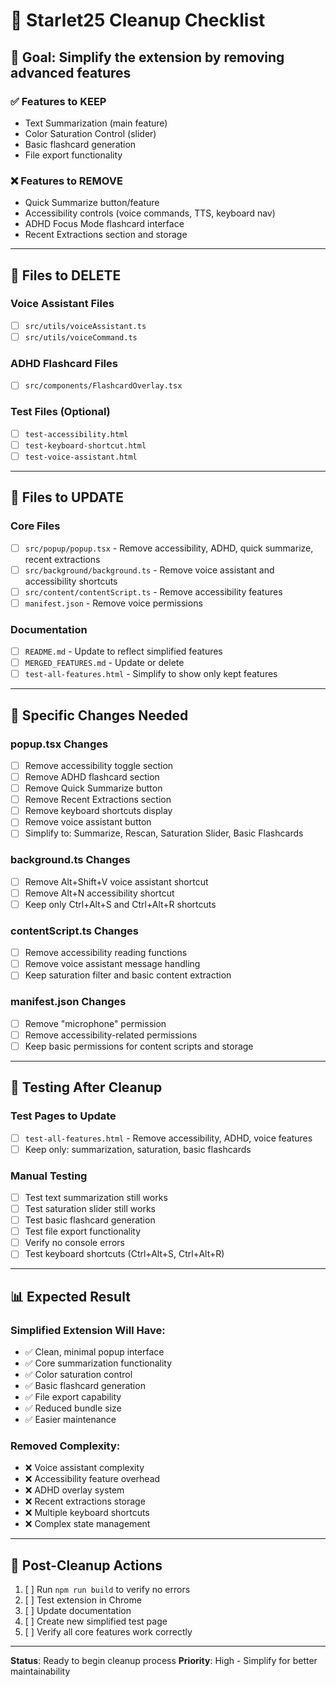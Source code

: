 # 🧹 Starlet25 Cleanup Checklist

## 🎯 Goal: Simplify the extension by removing advanced features

### ✅ Features to KEEP
- Text Summarization (main feature)
- Color Saturation Control (slider)
- Basic flashcard generation
- File export functionality

### ❌ Features to REMOVE
- Quick Summarize button/feature
- Accessibility controls (voice commands, TTS, keyboard nav)
- ADHD Focus Mode flashcard interface
- Recent Extractions section and storage

---

## 📁 Files to DELETE

### Voice Assistant Files
- [ ] `src/utils/voiceAssistant.ts`
- [ ] `src/utils/voiceCommand.ts`

### ADHD Flashcard Files
- [ ] `src/components/FlashcardOverlay.tsx`

### Test Files (Optional)
- [ ] `test-accessibility.html`
- [ ] `test-keyboard-shortcut.html`
- [ ] `test-voice-assistant.html`

---

## 📝 Files to UPDATE

### Core Files
- [ ] `src/popup/popup.tsx` - Remove accessibility, ADHD, quick summarize, recent extractions
- [ ] `src/background/background.ts` - Remove voice assistant and accessibility shortcuts
- [ ] `src/content/contentScript.ts` - Remove accessibility features
- [ ] `manifest.json` - Remove voice permissions

### Documentation
- [ ] `README.md` - Update to reflect simplified features
- [ ] `MERGED_FEATURES.md` - Update or delete
- [ ] `test-all-features.html` - Simplify to show only kept features

---

## 🔧 Specific Changes Needed

### popup.tsx Changes
- [ ] Remove accessibility toggle section
- [ ] Remove ADHD flashcard section
- [ ] Remove Quick Summarize button
- [ ] Remove Recent Extractions section
- [ ] Remove keyboard shortcuts display
- [ ] Remove voice assistant button
- [ ] Simplify to: Summarize, Rescan, Saturation Slider, Basic Flashcards

### background.ts Changes
- [ ] Remove Alt+Shift+V voice assistant shortcut
- [ ] Remove Alt+N accessibility shortcut
- [ ] Keep only Ctrl+Alt+S and Ctrl+Alt+R shortcuts

### contentScript.ts Changes
- [ ] Remove accessibility reading functions
- [ ] Remove voice assistant message handling
- [ ] Keep saturation filter and basic content extraction

### manifest.json Changes
- [ ] Remove "microphone" permission
- [ ] Remove accessibility-related permissions
- [ ] Keep basic permissions for content scripts and storage

---

## 🧪 Testing After Cleanup

### Test Pages to Update
- [ ] `test-all-features.html` - Remove accessibility, ADHD, voice features
- [ ] Keep only: summarization, saturation, basic flashcards

### Manual Testing
- [ ] Test text summarization still works
- [ ] Test saturation slider still works
- [ ] Test basic flashcard generation
- [ ] Test file export functionality
- [ ] Verify no console errors
- [ ] Test keyboard shortcuts (Ctrl+Alt+S, Ctrl+Alt+R)

---

## 📊 Expected Result

### Simplified Extension Will Have:
- ✅ Clean, minimal popup interface
- ✅ Core summarization functionality
- ✅ Color saturation control
- ✅ Basic flashcard generation
- ✅ File export capability
- ✅ Reduced bundle size
- ✅ Easier maintenance

### Removed Complexity:
- ❌ Voice assistant complexity
- ❌ Accessibility feature overhead
- ❌ ADHD overlay system
- ❌ Recent extractions storage
- ❌ Multiple keyboard shortcuts
- ❌ Complex state management

---

## 🚀 Post-Cleanup Actions

1. [ ] Run `npm run build` to verify no errors
2. [ ] Test extension in Chrome
3. [ ] Update documentation
4. [ ] Create new simplified test page
5. [ ] Verify all core features work correctly

---

**Status**: Ready to begin cleanup process
**Priority**: High - Simplify for better maintainability 
